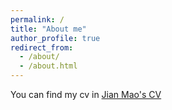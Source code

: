 ```yaml
---
permalink: /
title: "About me"
author_profile: true
redirect_from: 
  - /about/
  - /about.html
---
```


You can find my cv in [Jian Mao's CV](./assets/cv.pdf)

